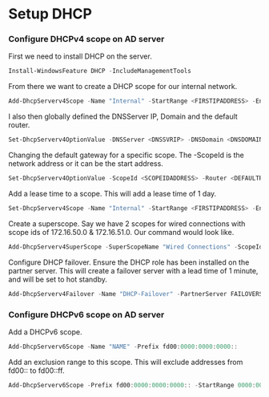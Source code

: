 # Setup DHCP

### Configure DHCPv4 scope on AD server

First we need to install DHCP on the server. 

```powershell
Install-WindowsFeature DHCP -IncludeManagementTools
```

From there we want to create a DHCP scope for our internal network. 

```powershell
Add-DhcpServerv4Scope -Name "Internal" -StartRange <FIRSTIPADDRESS> -EndRange <LASTIPADDRESS> -SubnetMask <SUBNETMASK> -Description "Internal Network"
```

I also then globally defined the DNSServer IP, Domain and the default router.

```powershell
Set-DhcpServerv4OptionValue -DNSServer <DNSSVRIP> -DNSDomain <DNSDOMAINNAME> -Router <DEFAULTGATEWAY>
```

Changing the default gateway for a specific scope. The -ScopeId is the network address or it can be the start address.

```powershell
Set-DhcpServerv4OptionValue -ScopeId <SCOPEIDADDRESS> -Router <DEFAULTROUTER>
```

Add a lease time to a scope. This will add a lease time of 1 day.

```powershell
Set-DhcpServerv4Scope -Name "Internal" -StartRange <FIRSTIPADDRESS> -EndRange <LASTIPADDRESS> -SubnetMask <SUBNETMASK> -Description "Internal Network" -LeaseDuration 01.00:00:00
```

Create a superscope. Say we have 2 scopes for wired connections with scope ids of 172.16.50.0 & 172.16.51.0. Our command would look like.

```powershell
Add-DhcpServerv4SuperScope -SuperScopeName "Wired Connections" -ScopeId 172.16.50.0, 172.16.51.0
```

Configure DHCP failover. Ensure the DHCP role has been installed on the partner server. This will create a failover server with a lead time of 1 minute, and will be set to hot standby.

```powershell
Add-DhcpServerv4Failover -Name "DHCP-Failover" -PartnerServer FAILOVERSVRIP -MaxClientLeadTime 00:01:00 -SharedSecret SECRET -ServerRole Standby -ScopeID SCOPEID, SCOPEID, SCOPEID
```

### Configure DHCPv6 scope on AD server

Add a DHCPv6 scope.

```powershell
Add-DhcpServerv6Scope -Name "NAME" -Prefix fd00:0000:0000:0000::
```

Add an exclusion range to this scope. This will exclude addresses from fd00:: to fd00::ff.

```powershell
Add-DhcpServerv6Scope -Prefix fd00:0000:0000:0000:: -StartRange 0000:0000:0000:0000 -EndRange 0000:0000:0000:00ff
```

